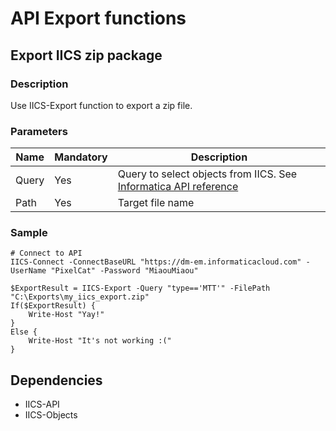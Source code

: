 # API Export functions 
## Export IICS zip package
### Description
Use IICS-Export function to export a zip file.

### Parameters
|Name|Mandatory|Description|
|---|---|---|
|Query|Yes|Query to select objects from IICS. See [Informatica API reference](https://docs.informatica.com/integration-cloud/cloud-platform/current-version/rest-api-reference/platform-rest-api-version-3-resources/objects.html) |
|Path|Yes|Target file name|

### Sample

    # Connect to API
    IICS-Connect -ConnectBaseURL "https://dm-em.informaticacloud.com" -UserName "PixelCat" -Password "MiaouMiaou"

    $ExportResult = IICS-Export -Query "type=='MTT'" -FilePath "C:\Exports\my_iics_export.zip"
    If($ExportResult) {
        Write-Host "Yay!"
    }
    Else {
        Write-Host "It's not working :("
    }

## Dependencies
* IICS-API
* IICS-Objects